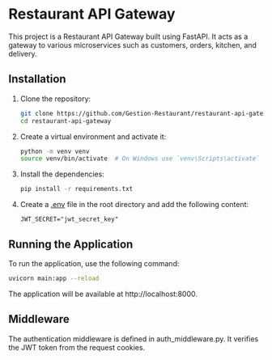 # Restaurant API Gateway

This project is a Restaurant API Gateway built using FastAPI. It acts as a gateway to various microservices such as customers, orders, kitchen, and delivery.

## Installation

1. Clone the repository:
    ```sh
    git clone https://github.com/Gestion-Restaurant/restaurant-api-gateway.git
    cd restaurant-api-gateway
    ```

2. Create a virtual environment and activate it:
    ```sh
    python -m venv venv
    source venv/bin/activate  # On Windows use `venv\Scripts\activate`
    ```

3. Install the dependencies:
    ```sh
    pip install -r requirements.txt

4. Create a [.env](http://_vscodecontentref_/14) file in the root directory and add the following content:
    ```env
    JWT_SECRET="jwt_secret_key"
    ```

## Running the Application

To run the application, use the following command:
```sh
uvicorn main:app --reload
```

The application will be available at http://localhost:8000.


## Middleware
The authentication middleware is defined in auth_middleware.py. It verifies the JWT token from the request cookies.
